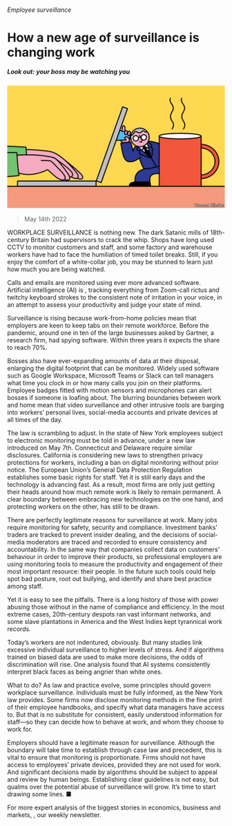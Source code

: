 ###### Employee surveillance

# How a new age of surveillance is changing work 

##### Look out: your boss may be watching you 

![image](images/20220514_LDD002_0.jpg) 

> May 14th 2022 

WORKPLACE SURVEILLANCE is nothing new. The dark Satanic mills of 18th-century Britain had supervisors to crack the whip. Shops have long used CCTV to monitor customers and staff, and some factory and warehouse workers have had to face the humiliation of timed toilet breaks. Still, if you enjoy the comfort of a white-collar job, you may be stunned to learn just how much you are being watched.

Calls and emails are monitored using ever more advanced software. Artificial intelligence (AI) is , tracking everything from Zoom-call rictus and twitchy keyboard strokes to the consistent note of irritation in your voice, in an attempt to assess your productivity and judge your state of mind.


Surveillance is rising because work-from-home policies mean that employers are keen to keep tabs on their remote workforce. Before the pandemic, around one in ten of the large businesses asked by Gartner, a research firm, had spying software. Within three years it expects the share to reach 70%.

Bosses also have ever-expanding amounts of data at their disposal, enlarging the digital footprint that can be monitored. Widely used software such as Google Workspace, Microsoft Teams or Slack can tell managers what time you clock in or how many calls you join on their platforms. Employee badges fitted with motion sensors and microphones can alert bosses if someone is loafing about. The blurring boundaries between work and home mean that video surveillance and other intrusive tools are barging into workers’ personal lives, social-media accounts and private devices at all times of the day.

The law is scrambling to adjust. In the state of New York employees subject to electronic monitoring must be told in advance, under a new law introduced on May 7th. Connecticut and Delaware require similar disclosures. California is considering new laws to strengthen privacy protections for workers, including a ban on digital monitoring without prior notice. The European Union’s General Data Protection Regulation establishes some basic rights for staff. Yet it is still early days and the technology is advancing fast. As a result, most firms are only just getting their heads around how much remote work is likely to remain permanent. A clear boundary between embracing new technologies on the one hand, and protecting workers on the other, has still to be drawn.

There are perfectly legitimate reasons for surveillance at work. Many jobs require monitoring for safety, security and compliance. Investment banks’ traders are tracked to prevent insider dealing, and the decisions of social-media moderators are traced and recorded to ensure consistency and accountability. In the same way that companies collect data on customers’ behaviour in order to improve their products, so professional employers are using monitoring tools to measure the productivity and engagement of their most important resource: their people. In the future such tools could help spot bad posture, root out bullying, and identify and share best practice among staff.

Yet it is easy to see the pitfalls. There is a long history of those with power abusing those without in the name of compliance and efficiency. In the most extreme cases, 20th-century despots ran vast informant networks, and some slave plantations in America and the West Indies kept tyrannical work records.

Today’s workers are not indentured, obviously. But many studies link excessive individual surveillance to higher levels of stress. And if algorithms trained on biased data are used to make more decisions, the odds of discrimination will rise. One analysis found that AI systems consistently interpret black faces as being angrier than white ones.

What to do? As law and practice evolve, some principles should govern workplace surveillance. Individuals must be fully informed, as the New York law provides. Some firms now disclose monitoring methods in the fine print of their employee handbooks, and specify what data managers have access to. But that is no substitute for consistent, easily understood information for staff—so they can decide how to behave at work, and whom they choose to work for.

Employers should have a legitimate reason for surveillance. Although the boundary will take time to establish through case law and precedent, this is vital to ensure that monitoring is proportionate. Firms should not have access to employees’ private devices, provided they are not used for work. And significant decisions made by algorithms should be subject to appeal and review by human beings. Establishing clear guidelines is not easy, but qualms over the potential abuse of surveillance will grow. It’s time to start drawing some lines. ■

For more expert analysis of the biggest stories in economics, business and markets, , our weekly newsletter.

